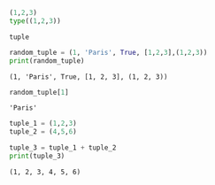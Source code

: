 ```python
(1,2,3)
type((1,2,3))
```




    tuple




```python
random_tuple = (1, 'Paris', True, [1,2,3],(1,2,3))
print(random_tuple)
```

    (1, 'Paris', True, [1, 2, 3], (1, 2, 3))
    


```python
random_tuple[1]
```




    'Paris'




```python
tuple_1 = (1,2,3)
tuple_2 = (4,5,6)

tuple_3 = tuple_1 + tuple_2
print(tuple_3)
```

    (1, 2, 3, 4, 5, 6)
    


```python

```
